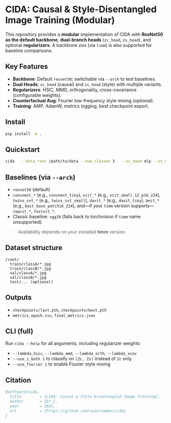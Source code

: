 
# CIDA: Causal & Style-Disentangled Image Training (Modular)

This repository provides a **modular** implementation of CIDA with **ResNet50 as the default backbone**,
**dual-branch heads** (`zc_head`, `zs_head`), and optional **regularizers**.
A backbone zoo (via `timm`) is also supported for baseline comparisons.

## Key Features
- **Backbone**: Default `resnet50`; switchable via `--arch` to test baselines.
- **Dual Heads**: `zc_head` (causal) and `zs_head` (style) with multiple variants.
- **Regularizers**: HSIC, MMD, orthogonality, cross-covariance (configurable weights).
- **Counterfactual Aug**: Fourier low-frequency style mixing (optional).
- **Training**: AMP, AdamW, metrics logging, best checkpoint export.

## Install
```bash
pip install -e .
```

## Quickstart
```bash
cida   --data_root /path/to/data --num_classes 3   --zc_head mlp --zs_head mlp --zc_dim 256 --zs_dim 256   --epochs 50 --batch_size 32
```

## Baselines (via `--arch`)
- `resnet50` (default)
- `convnext_*` (e.g., `convnext_tiny`), `xcit_*` (e.g., `xcit_small_12_p16_224`),
  `twins_svt_*` (e.g., `twins_svt_small`), `davit_*` (e.g., `davit_tiny`),
  `beit_*` (e.g., `beit_base_patch16_224`), and—if your `timm` version supports—
  `repvit_*`, `fastvit_*`.
- Classic baseline: `vgg19` (falls back to torchvision if `timm` name unsupported).

> Availability depends on your installed **timm** version.

## Dataset structure
```
/root/
  train/classA/*.jpg
  train/classB/*.jpg
  val/classA/*.jpg
  val/classB/*.jpg
  test/... (optional)
```

## Outputs
- `checkpoints/last.pth`, `checkpoints/best.pth`
- `metrics_epoch.csv`, `final_metrics.json`

## CLI (full)
Run `cida --help` for all arguments, including regularizer weights:
- `--lambda_hsic`, `--lambda_mmd`, `--lambda_orth`, `--lambda_xcov`
- `--use_z_both 1` to classify on `[Zc, Zs]` instead of `Zc` only
- `--use_fourier 1` to enable Fourier style mixing

## Citation
```bibtex
@software{cida,
  title        = {CIDA: Causal & Style-Disentangled Image Training},
  author       = {Dr.},
  year         = 2025,
  url          = {https://github.com/<yourname>/cida}
}
```
